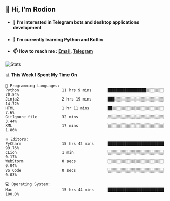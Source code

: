 ## 👋 Hi, I’m Rodion
- #### 👀 I’m interested in Telegram bots and desktop applications development
- #### 🌱 I’m currently learning Python and Kotlin
- #### 📫 How to reach me : [Email](mailto:me@lavn.ml), [Telegram](https://t.me/fast_geek)

![Stats](https://github-readme-stats.vercel.app/api?username=fast-geek&show_icons=true&theme=react&hide=issues&count_private=true&layout=compact)


<!--START_SECTION:waka-->
📊 **This Week I Spent My Time On** 

```text
💬 Programming Languages: 
Python                   11 hrs 9 mins       █████████████████░░░░░░░░   70.84% 
Jinja2                   2 hrs 19 mins       ███░░░░░░░░░░░░░░░░░░░░░░   14.72% 
HTML                     1 hr 11 mins        ██░░░░░░░░░░░░░░░░░░░░░░░   7.6% 
GitIgnore file           32 mins             ░░░░░░░░░░░░░░░░░░░░░░░░░   3.44% 
XML                      17 mins             ░░░░░░░░░░░░░░░░░░░░░░░░░   1.86%

🔥 Editors: 
PyCharm                  15 hrs 42 mins      █████████████████████████   99.76% 
CLion                    1 min               ░░░░░░░░░░░░░░░░░░░░░░░░░   0.17% 
WebStorm                 0 secs              ░░░░░░░░░░░░░░░░░░░░░░░░░   0.04% 
VS Code                  0 secs              ░░░░░░░░░░░░░░░░░░░░░░░░░   0.03%

💻 Operating System: 
Mac                      15 hrs 44 mins      █████████████████████████   100.0%

```


<!--END_SECTION:waka-->
